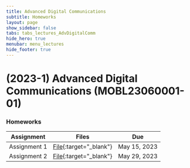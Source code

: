 ```yaml
---
title: Advanced Digital Communications
subtitle: Homeworks
layout: page
show_sidebar: false
tabs: tabs_lectures_AdvDigitalComm
hide_hero: true
menubar: menu_lectures
hide_footer: true
---
```


# (2023-1) Advanced Digital Communications (MOBL23060001-01)

### Homeworks

<!--Please check out the [Hanbat University LMS](https://cyber.hanbat.ac.kr){:target="_blank"}-->

| Assignment | Files | Due |
|:---:|:---:|:---:|
| Assignment 1 | [File](https://drive.google.com/file/d/1Xe7xLjxQuBGJnqybimgvvMm7uWNx8KJp/view?usp=sharing){:target="_blank"} | May 15, 2023 |
| Assignment 2 | [File](https://drive.google.com/file/d/1e1rbEDG9vL6TbJIRMoObBa8zd5rI7WdC/view?usp=sharing){:target="_blank"} | May 29, 2023 |
